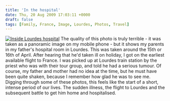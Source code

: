 ```yaml
---
title: 'In the hospital'
date: Thu, 20 Aug 2009 17:03:11 +0000
draft: false
tags: [Family, France, Image, Lourdes, Photos, Travel]
---
```


[![Inside Lourdes hospital](http://gerard.interwebworld.co.uk/files/2009/08/DSC00077-1024x256.jpg)](http://gerard.interwebworld.co.uk/files/2009/08/DSC00077.jpg) The quality of this photo is truly terrible - it was taken as a panoramic image on my mobile phone - but it shows my parents in my father's hospital room in Lourdes. This was taken around the 15th or 16th of April. After hearing that he'd taken ill on holiday, I got on the earliest available flight to France. I was picked up at Lourdes train station by the priest who was with their tour group, and told he had a serious tumour. Of course, my father and mother had no idea at the time, but he must have been quite shaken, because I remember how glad he was to see me. Digging through some of these photos, this feels like the start of a short, intense period of our lives. The sudden illness, the flight to Lourdes and the subsequent battle to get him home and hospitalised.
